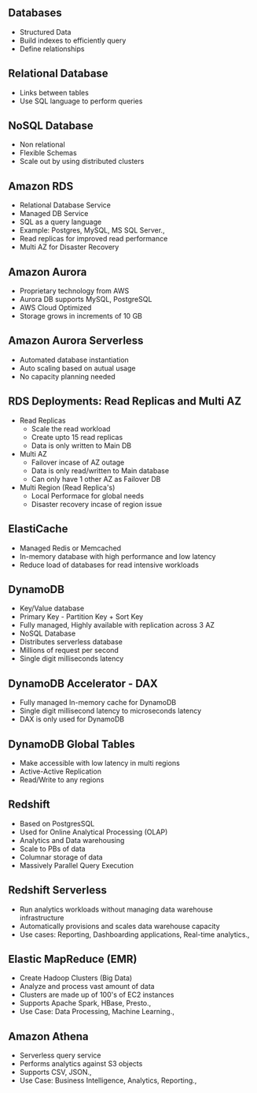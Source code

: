 ## Databases
- Structured Data
- Build indexes to efficiently query
- Define relationships

## Relational Database
- Links between tables
- Use SQL language to perform queries

## NoSQL Database
- Non relational
- Flexible Schemas
- Scale out by using distributed clusters

## Amazon RDS 
- Relational Database Service
- Managed DB Service
- SQL as a query language
- Example: Postgres, MySQL, MS SQL Server.,
- Read replicas for improved read performance
- Multi AZ for Disaster Recovery

## Amazon Aurora
- Proprietary technology from AWS
- Aurora DB supports MySQL, PostgreSQL
- AWS Cloud Optimized
- Storage grows in increments of 10 GB

## Amazon Aurora Serverless
- Automated database instantiation
- Auto scaling based on autual usage
- No capacity planning needed

## RDS Deployments: Read Replicas and Multi AZ
- Read Replicas
  - Scale the read workload
  - Create upto 15 read replicas
  - Data is only written to Main DB
- Multi AZ
  - Failover incase of AZ outage
  - Data is only read/written to Main database
  - Can only have 1 other AZ as Failover DB
- Multi Region (Read Replica's)
  - Local Performace for global needs
  - Disaster recovery incase of region issue

## ElastiCache
- Managed Redis or Memcached
- In-memory database with high performance and low latency
- Reduce load of databases for read intensive workloads

## DynamoDB
- Key/Value database
- Primary Key - Partition Key + Sort Key
- Fully managed, Highly available with replication across 3 AZ
- NoSQL Database
- Distributes serverless database
- Millions of request per second
- Single digit milliseconds latency

## DynamoDB Accelerator - DAX
- Fully managed In-memory cache for DynamoDB
- Single digit millisecond latency to microseconds latency
- DAX is only used for DynamoDB

## DynamoDB Global Tables
- Make accessible with low latency in multi regions
- Active-Active Replication
- Read/Write to any regions

## Redshift
- Based on PostgresSQL
- Used for Online Analytical Processing (OLAP)
- Analytics and Data warehousing
- Scale to PBs of data
- Columnar storage of data
- Massively Parallel Query Execution

## Redshift Serverless
- Run analytics workloads without managing data warehouse infrastructure
- Automatically provisions and scales data warehouse capacity
- Use cases: Reporting, Dashboarding applications, Real-time analytics.,

## Elastic MapReduce (EMR)
- Create Hadoop Clusters (Big Data)
- Analyze and process vast amount of data
- Clusters are made up of 100's of EC2 instances
- Supports Apache Spark, HBase, Presto.,
- Use Case: Data Processing, Machine Learning.,

## Amazon Athena
- Serverless query service
- Performs analytics against S3 objects
- Supports CSV, JSON.,
- Use Case: Business Intelligence, Analytics, Reporting.,
